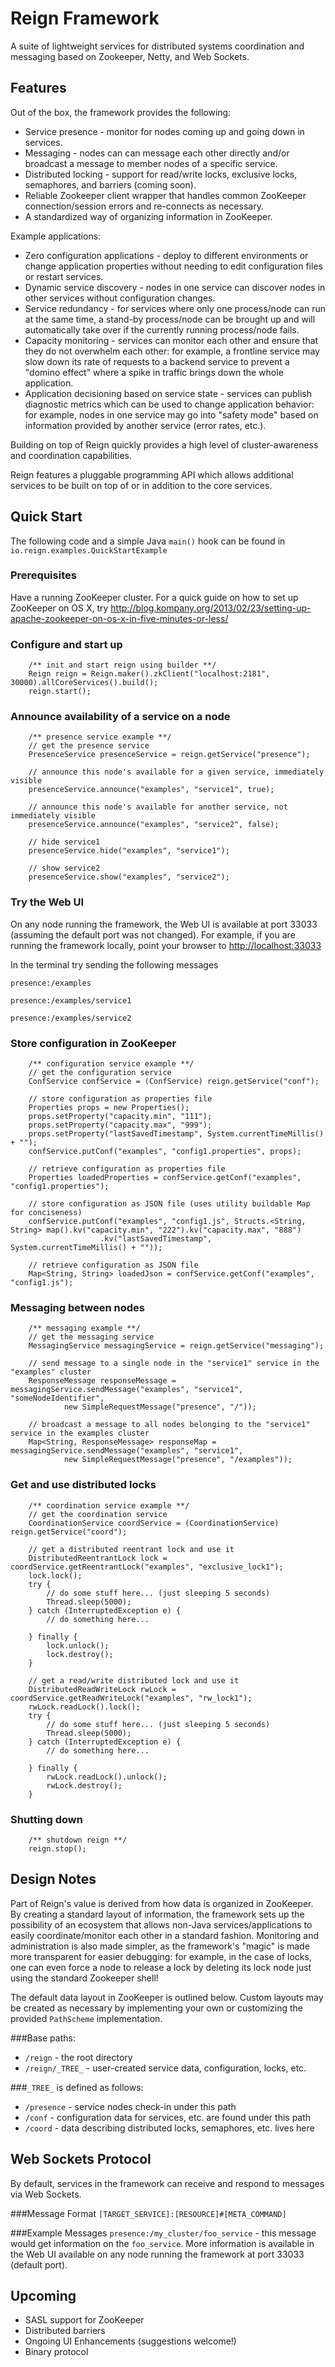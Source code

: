 Reign Framework
===============
A suite of lightweight services for distributed systems coordination and messaging based on Zookeeper, Netty, and Web Sockets.


Features
--------

Out of the box, the framework provides the following:
* Service presence - monitor for nodes coming up and going down in services.
* Messaging - nodes can can message each other directly and/or broadcast a message to member nodes of a specific service.
* Distributed locking - support for read/write locks, exclusive locks, semaphores, and barriers (coming soon).
* Reliable Zookeeper client wrapper that handles common ZooKeeper connection/session errors and re-connects as necessary.
* A standardized way of organizing information in ZooKeeper.

Example applications:
* Zero configuration applications - deploy to different environments or change application properties without needing to edit configuration files or restart services. 
* Dynamic service discovery - nodes in one service can discover nodes in other services without configuration changes. 
* Service redundancy - for services where only one process/node can run at the same time, a stand-by process/node can be brought up and will automatically take over if the currently running process/node fails.
* Capacity monitoring - services can monitor each other and ensure that they do not overwhelm each other:  for example, a frontline service may slow down its rate of requests to a backend service to prevent a "domino effect" where a spike in traffic brings down the whole application. 
* Application decisioning based on service state - services can publish diagnostic metrics which can be used to change application behavior:  for example, nodes in one service may go into "safety mode" based on information provided by another service (error rates, etc.). 

Building on top of Reign quickly provides a high level of cluster-awareness and coordination capabilities.

Reign features a pluggable programming API which allows additional services to be built on top of or in addition to the core services.




Quick Start
-----------
The following code and a simple Java `main()` hook can be found in  
`io.reign.examples.QuickStartExample`

### Prerequisites

Have a running ZooKeeper cluster.  For a quick guide on how to set up ZooKeeper on OS X, try 
http://blog.kompany.org/2013/02/23/setting-up-apache-zookeeper-on-os-x-in-five-minutes-or-less/



### Configure and start up
        /** init and start reign using builder **/
        Reign reign = Reign.maker().zkClient("localhost:2181", 30000).allCoreServices().build();
        reign.start();



### Announce availability of a service on a node

        /** presence service example **/
        // get the presence service
        PresenceService presenceService = reign.getService("presence");

        // announce this node's available for a given service, immediately visible
        presenceService.announce("examples", "service1", true);

        // announce this node's available for another service, not immediately visible
        presenceService.announce("examples", "service2", false);

        // hide service1
        presenceService.hide("examples", "service1");

        // show service2
        presenceService.show("examples", "service2");

### Try the Web UI
On any node running the framework, the Web UI is available at port 33033 (assuming the default port was not changed).  For example, if you are running the framework locally, point your browser to 
[http://localhost:33033](http://localhost:33033)

In the terminal try sending the following messages

`presence:/examples`

`presence:/examples/service1`

`presence:/examples/service2`

### Store configuration in ZooKeeper

        /** configuration service example **/
        // get the configuration service
        ConfService confService = (ConfService) reign.getService("conf");

        // store configuration as properties file
        Properties props = new Properties();
        props.setProperty("capacity.min", "111");
        props.setProperty("capacity.max", "999");
        props.setProperty("lastSavedTimestamp", System.currentTimeMillis() + "");
        confService.putConf("examples", "config1.properties", props);

        // retrieve configuration as properties file
        Properties loadedProperties = confService.getConf("examples", "config1.properties");

        // store configuration as JSON file (uses utility buildable Map for conciseness)
        confService.putConf("examples", "config1.js", Structs.<String, String> map().kv("capacity.min", "222").kv("capacity.max", "888")
                        .kv("lastSavedTimestamp", System.currentTimeMillis() + ""));

        // retrieve configuration as JSON file
        Map<String, String> loadedJson = confService.getConf("examples", "config1.js");

### Messaging between nodes

        /** messaging example **/
        // get the messaging service
        MessagingService messagingService = reign.getService("messaging");

        // send message to a single node in the "service1" service in the "examples" cluster
        ResponseMessage responseMessage = messagingService.sendMessage("examples", "service1", "someNodeIdentifier",
                new SimpleRequestMessage("presence", "/"));

        // broadcast a message to all nodes belonging to the "service1" service in the examples cluster
        Map<String, ResponseMessage> responseMap = messagingService.sendMessage("examples", "service1",
                new SimpleRequestMessage("presence", "/examples"));


### Get and use distributed locks

        /** coordination service example **/
        // get the coordination service
        CoordinationService coordService = (CoordinationService) reign.getService("coord");

        // get a distributed reentrant lock and use it
        DistributedReentrantLock lock = coordService.getReentrantLock("examples", "exclusive_lock1");
        lock.lock();
        try {
            // do some stuff here... (just sleeping 5 seconds)
            Thread.sleep(5000);
        } catch (InterruptedException e) {
            // do something here...

        } finally {
            lock.unlock();
            lock.destroy();
        }

        // get a read/write distributed lock and use it
        DistributedReadWriteLock rwLock = coordService.getReadWriteLock("examples", "rw_lock1");
        rwLock.readLock().lock();
        try {
            // do some stuff here... (just sleeping 5 seconds)
            Thread.sleep(5000);
        } catch (InterruptedException e) {
            // do something here...

        } finally {
            rwLock.readLock().unlock();
            rwLock.destroy();
        }


### Shutting down 

        /** shutdown reign **/
        reign.stop();



Design Notes
------------

Part of Reign's value is derived from how data is organized in ZooKeeper.  By creating a standard layout of information, the framework sets up the possibility of an ecosystem that allows non-Java services/applications to easily coordinate/monitor each other in a standard fashion.  Monitoring and administration is also made simpler, as the framework's "magic" is made more transparent for easier debugging:  for example, in the case of locks, one can even force a node to release a lock by deleting its lock node just using the standard Zookeeper shell!

The default data layout in ZooKeeper is outlined below.  Custom layouts may be created as necessary by implementing your own or customizing the provided `PathScheme` implementation.

###Base paths:

* `/reign` - the root directory
* `/reign/_TREE_` - user-created service data, configuration, locks, etc.


###`_TREE_` is defined as follows:

* `/presence` - service nodes check-in under this path
* `/conf` - configuration data for services, etc. are found under this path
* `/coord` - data describing distributed locks, semaphores, etc. lives here


Web Sockets Protocol
--------------------

By default, services in the framework can receive and respond to messages via Web Sockets.

###Message Format
`[TARGET_SERVICE]:[RESOURCE]#[META_COMMAND]`

###Example Messages
`presence:/my_cluster/foo_service` - this message would get information on the `foo_service`.  More information is available in the Web UI available on any node running the framework at port 33033 (default port).


Upcoming
--------

* SASL support for ZooKeeper
* Distributed barriers
* Ongoing UI Enhancements (suggestions welcome!)
* Binary protocol



